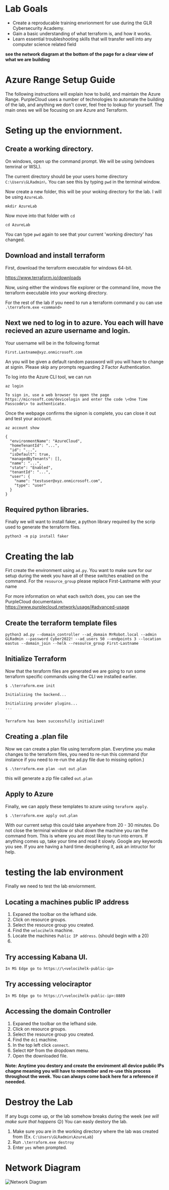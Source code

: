 # Lab Goals

- Create a reproducable training envrionment for use during the GLR Cybersecurity Academy. 
- Gain a basic understanding of what terraform is, and how it works. 
- Learn essential troubleshooting skills that will transfer well into any computer science related field

**see the network diagram at the bottom of the page for a clear view of what we are building**



# Azure Range Setup Guide

The following instructions will explain how to build, and maintain the Azure Range. PurpleCloud uses a number of technologies to automate the building of the lab, and anything we don't cover, feel free to lookup for yourself. The main ones we will be focusing on are Azure and Terraform.





# Seting up the enviornment. 

## Create a working directory. 

On windows, open up the command prompt. We will be using (windows temrinal or WSL). 

The current directory should be your users home directory `C:\Users\GLRadmin\`. You can see this by typing `pwd` in the terminal window. 

Now create a new folder, this will be your woking directory for the lab. I will be using `AzureLab`. 

`mkdir AzureLab`

Now move into that folder with `cd`

`cd AzureLab`

You can type `pwd` again to see that your current 'working directory' has changed.

## Download and install terraform

First, download the terraform executable for windows 64-bit.  

https://www.terraform.io/downloads

Now, using either the windows file explorer or the command line, move the terraform executable into your working directory. 

For the rest of the lab if you need to run a terraform command y ou can use `.\terraform.exe <command>`

## Next we ned to log in to azure. You each will have recieved an azure username and login. 

Your username will be in the following format 

`First.Lastname@xyz.onmicrosoft.com`

An you will be given a default random password will you will have to change at signin. 
Please skip any prompts reguarding 2 Factor Authentication.

To log into the Azure CLI tool, we can run

`az login`
```
To sign in, use a web browser to open the page https://microsoft.com/devicelogin and enter the code \<One Time Passcode\> to authenticate.
```

Once the webpage confirms the signon is complete, you can close it out and test your account. 

`az account show`
```
{
  "environmentName": "AzureCloud",
  "homeTenantId": "...",
  "id": "...",
  "isDefault": true,
  "managedByTenants": [],
  "name": "...",
  "state": "Enabled",
  "tenantId": "...",
  "user": {
    "name": "testuser@xyz.onmicrosoft.com",
    "type": "user"
  }
}
```

## Required python libraries. 

Finally we will want to install faker, a python library required by the scrip used to generate the terraform files. 

`python3 -m pip install faker`



# Creating the lab

Firt create the environment using `ad.py`. You want to make sure for our setup during the week you have all of these switches enabled on the command. For the `resource_group` please replace First-Lastname with your name

For more information on what each switch does, you can see the PurpleCloud documentaion. 
https://www.purplecloud.network/usage/#advanced-usage


## Create the terraform template files

```
python3 ad.py --domain_controller --ad_domain MrRobot.local --admin GLRadmin --password Cyber2022! --ad_users 50 --endpoints 3 --location eastus --domain_join --helk --resource_group First-Lastname
```

## Initialize Terraform

Now that the teraform files are generated we are going to run some terraform specific commands using the CLI we installed earlier. 

`$ .\terraform.exe init`

```
Initializing the backend...

Initializing provider plugins...
...


Terraform has been successfully initialized!
```

## Creating a .plan file

Now we can create a plan file using terraform plan. Everytime you make changes to the terraform files, you need to re-run this command (for instance if you need to re-run the ad.py file due to missing option.)


`$ .\terraform.exe plan -out out.plan`

this will generate a zip file called `out.plan`

## Apply to Azure

Finally, we can apply these templates to azure using `teraform apply`.

`$ .\terraform.exe apply out.plan`

With our current setup this could take anywhere from 20 - 30 minutes. Do not close the terminal window or shut down the machine you ran the command from. This is where you are most likey to run into errors. If anything comes up, take your time and read it slowly. Google any keywords you see. If you are having a hard time deciphering it, ask an intructor for help. 



# testing the lab environment

Finally we need to test the lab enviornment. 

## Locating a machines public IP address


1. Expaned the toolbar on the lefhand side. 
2. Click on resource groups.
3. Select the resource group you created. 
4. Find the `velocihelk` machine. 
5. Locate the machines `Public IP address`. (should begin with a 20)
6. 

## Try accessing Kabana UI. 

`In MS Edge go to https://\<velocihelk-public-ip>`

## Try accessing velociraptor

`In MS Edge go to https://\<velocihelk-public-ip>:8889` 

## Accessing the domain Controller

1. Expaned the toolbar on the lefhand side. 
2. Click on resource groups.
3. Select the resource group you created. 
4. Find the `dc1` machine. 
5. In the top left click `connect`. 
6. Select `RDP` from the dropdown menu. 
7. Open the downloaded file. 

**Note: Anytime you destory and create the enviroment all device public IPs chagne meaning you will have to remember and re-use this process throughout the week. You can always come back here for a reference if neeeded.**


# Destroy the Lab

If any bugs come up, or the lab somehow breaks during the week (*we will make sure that happens* 😉) You can easly destory the lab. 

1. Make sure you are in the working directory where the lab was created from (Ex. `C:\Users\GLRadmin\AzureLab`)
2. Run `.\terraform.exe destroy`
3. Enter `yes` when prompted. 

# Network Diagram

![Network Diagram](https://www.purplecloud.network/images/pce.png)




